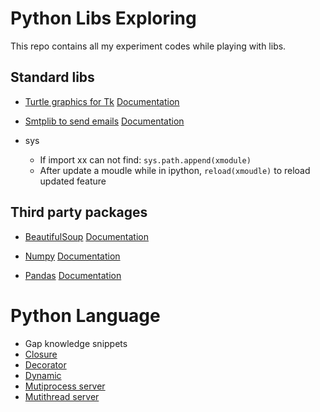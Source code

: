 # Python Libs Exploring

This repo contains all my experiment codes while playing with libs.

## Standard libs

- [Turtle graphics for Tk](./draw_mystery/) [Documentation](https://docs.python.org/3.6/library/turtle.html)
- [Smtplib to send emails](./send_email)   [Documentation](https://docs.python.org/3/library/smtplib.html)

- sys
    - If import xx can not find: `sys.path.append(xmodule)`
    - After update a moudle while in ipython, `reload(xmoudle)` to reload updated feature


## Third party packages

- [BeautifulSoup](./besoup/) [Documentation](https://www.crummy.com/software/BeautifulSoup/bs4/doc/)
- [Numpy](./Numpy) [Documentation](https://docs.scipy.org/doc/numpy-1.13.0/reference/index.html#reference)

- [Pandas](./Pandas) [Documentation](http://pandas.pydata.org/pandas-docs/stable/)


# Python Language

- Gap knowledge snippets
- [Closure](./Python-language/closure.py)
- [Decorator](./Python-language/decorator.py)
- [Dynamic](./Python-language/dynamic_python.py)
- [Mutiprocess server](./Python-language/server_mutiprocess.py)
- [Mutithread server](./Python-language/server_mutithread.py)

